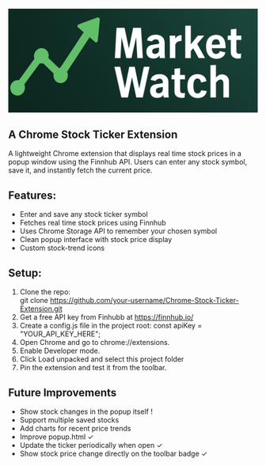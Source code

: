 <p align="center">
  <img src="icons/banner.png" alt="MarketWatch Banner" width="800">
</p>

## A Chrome Stock Ticker Extension

A lightweight Chrome extension that displays real time stock prices in a popup window using the Finnhub API. 
Users can enter any stock symbol, save it, and instantly fetch the current price.

## Features:
- Enter and save any stock ticker symbol  
- Fetches real time stock prices using Finnhub  
- Uses Chrome Storage API to remember your chosen symbol  
- Clean popup interface with stock price display  
- Custom stock-trend icons  

## Setup:

1. Clone the repo:  
   git clone https://github.com/your-username/Chrome-Stock-Ticker-Extension.git
2. Get a free API key from Finhubb at https://finnhub.io/ 
3. Create a config.js file in the project root:
    const apiKey = "YOUR_API_KEY_HERE";
4. Open Chrome and go to chrome://extensions.
5. Enable Developer mode.
6. Click Load unpacked and select this project folder
7. Pin the extension and test it from the toolbar.

## Future Improvements
- Show stock changes in the popup itself !
- Support multiple saved stocks
- Add charts for recent price trends
- Improve popup.html ✓
- Update the ticker periodically when open ✓
- Show stock price change directly on the toolbar badge ✓